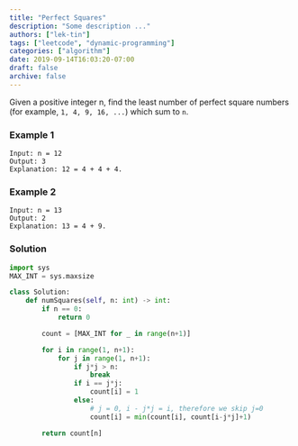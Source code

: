 ```yaml
---
title: "Perfect Squares"
description: "Some description ..."
authors: ["lek-tin"]
tags: ["leetcode", "dynamic-programming"]
categories: ["algorithm"]
date: 2019-09-14T16:03:20-07:00
draft: false
archive: false
---
```

Given a positive integer n, find the least number of perfect square numbers (for example, `1, 4, 9, 16, ...`) which sum to `n`.

### Example 1
```
Input: n = 12
Output: 3 
Explanation: 12 = 4 + 4 + 4.
```
### Example 2
```
Input: n = 13
Output: 2
Explanation: 13 = 4 + 9.
```
### Solution
```python
import sys
MAX_INT = sys.maxsize

class Solution:
    def numSquares(self, n: int) -> int:
        if n == 0:
            return 0

        count = [MAX_INT for _ in range(n+1)]

        for i in range(1, n+1):
            for j in range(1, n+1):
                if j*j > n:
                    break
                if i == j*j:
                    count[i] = 1
                else:
                    # j = 0, i - j*j = i, therefore we skip j=0
                    count[i] = min(count[i], count[i-j*j]+1)

        return count[n]
```